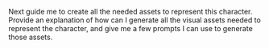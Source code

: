 Next guide me to create all the needed assets to represent this character. Provide an explanation of how can I generate all the visual assets needed to represent the character, and give me a few prompts I can use to generate those assets.
